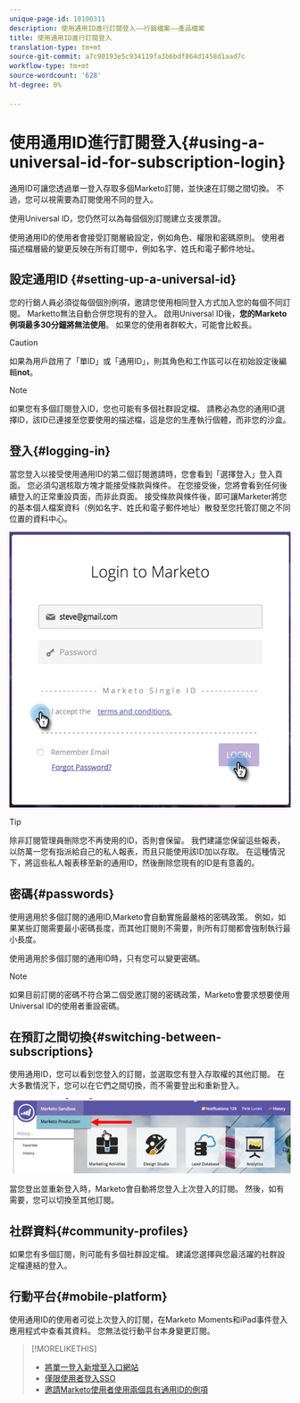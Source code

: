 ```yaml
---
unique-page-id: 10100311
description: 使用通用ID進行訂閱登入——行銷檔案——產品檔案
title: 使用通用ID進行訂閱登入
translation-type: tm+mt
source-git-commit: a7c90193e5c934119fa3b6bdf864d1458d1aad7c
workflow-type: tm+mt
source-wordcount: '628'
ht-degree: 0%

---
```



# 使用通用ID進行訂閱登入{#using-a-universal-id-for-subscription-login}

通用ID可讓您透過單一登入存取多個Marketo訂閱，並快速在訂閱之間切換。 不過，您可以視需要為訂閱使用不同的登入。

使用Universal ID，您仍然可以為每個個別訂閱建立支援票證。

使用通用ID的使用者會接受訂閱層級設定，例如角色、權限和密碼原則。 使用者描述檔層級的變更反映在所有訂閱中，例如名字、姓氏和電子郵件地址。

## 設定通用ID {#setting-up-a-universal-id}

您的行銷人員必須從每個個別例項，邀請您使用相同登入方式加入您的每個不同訂閱。 Marketto無法自動合併您現有的登入。 啟用Universal ID後，**您的Marketo例項最多30分鐘將無法使用**。 如果您的使用者群較大，可能會比較長。

>[!CAUTION]
>
>如果為用戶啟用了「單ID」或「通用ID」，則其角色和工作區可以在初始設定後編輯&#x200B;**not**。

>[!NOTE]
>
>如果您有多個訂閱登入ID，您也可能有多個社群設定檔。 請務必為您的通用ID選擇ID，該ID已連接至您要使用的描述檔，這是您的生產執行個體，而非您的沙盒。

## 登入{#logging-in}

當您登入以接受使用通用ID的第二個訂閱邀請時，您會看到「選擇登入」登入頁面。 您必須勾選核取方塊才能接受條款與條件。 在您接受後，您將會看到任何後續登入的正常重設頁面，而非此頁面。 接受條款與條件後，即可讓Marketer將您的基本個人檔案資料（例如名字、姓氏和電子郵件地址）散發至您托管訂閱之不同位置的資料中心。

![](assets/new-login-reduced-hands-name.png)

>[!TIP]
>
>除非訂閱管理員刪除您不再使用的ID，否則會保留。 我們建議您保留這些報表，以防萬一您有指派給自己的私人報表，而且只能使用該ID加以存取。 在這種情況下，將這些私人報表移至新的通用ID，然後刪除您現有的ID是有意義的。

## 密碼{#passwords}

使用適用於多個訂閱的通用ID,Marketo會自動實施最嚴格的密碼政策。 例如，如果某些訂閱需要最小密碼長度，而其他訂閱則不需要，則所有訂閱都會強制執行最小長度。

使用適用於多個訂閱的通用ID時，只有您可以變更密碼。

>[!NOTE]
>
>如果目前訂閱的密碼不符合第二個受邀訂閱的密碼政策，Marketo會要求想要使用Universal ID的使用者重設密碼。

## 在預訂之間切換{#switching-between-subscriptions}

使用通用ID，您可以看到您登入的訂閱，並選取您有登入存取權的其他訂閱。 在大多數情況下，您可以在它們之間切換，而不需要登出和重新登入。

![](assets/image2016-11-3-15-3a10-3a16.png)

當您登出並重新登入時，Marketo會自動將您登入上次登入的訂閱。 然後，如有需要，您可以切換至其他訂閱。

## 社群資料{#community-profiles}

如果您有多個訂閱，則可能有多個社群設定檔。 建議您選擇與您最活躍的社群設定檔連結的登入。

## 行動平台{#mobile-platform}

使用通用ID的使用者可從上次登入的訂閱，在Marketo Moments和iPad事件登入應用程式中查看其資料。 您無法從行動平台本身變更訂閱。

>[!MORELIKETHIS]
>
>* [將單一登入新增至入口網站](/help/marketo/product-docs/administration/additional-integrations/add-single-sign-on-to-a-portal.md)
>* [僅限使用者登入SSO](/help/marketo/product-docs/administration/additional-integrations/restrict-user-login-to-sso-only.md)
>* [邀請Marketo使用者使用兩個具有通用ID的例項](https://nation.marketo.com/t5/Knowledgebase/Inviting-Marketo-Users-to-Two-Instances-with-Universal-ID-UID/ta-p/251122)

